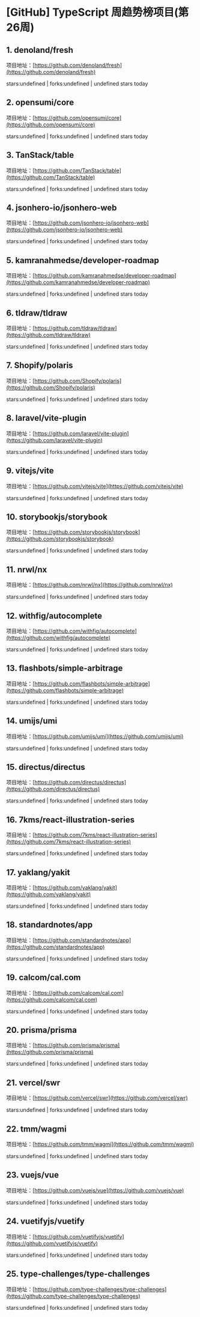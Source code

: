 # [GitHub] TypeScript 周趋势榜项目(第26周)

## 1. denoland/fresh 

项目地址：[https://github.com/denoland/fresh](https://github.com/denoland/fresh)

stars:undefined | forks:undefined | undefined stars today 



## 2. opensumi/core 

项目地址：[https://github.com/opensumi/core](https://github.com/opensumi/core)

stars:undefined | forks:undefined | undefined stars today 



## 3. TanStack/table 

项目地址：[https://github.com/TanStack/table](https://github.com/TanStack/table)

stars:undefined | forks:undefined | undefined stars today 



## 4. jsonhero-io/jsonhero-web 

项目地址：[https://github.com/jsonhero-io/jsonhero-web](https://github.com/jsonhero-io/jsonhero-web)

stars:undefined | forks:undefined | undefined stars today 



## 5. kamranahmedse/developer-roadmap 

项目地址：[https://github.com/kamranahmedse/developer-roadmap](https://github.com/kamranahmedse/developer-roadmap)

stars:undefined | forks:undefined | undefined stars today 



## 6. tldraw/tldraw 

项目地址：[https://github.com/tldraw/tldraw](https://github.com/tldraw/tldraw)

stars:undefined | forks:undefined | undefined stars today 



## 7. Shopify/polaris 

项目地址：[https://github.com/Shopify/polaris](https://github.com/Shopify/polaris)

stars:undefined | forks:undefined | undefined stars today 



## 8. laravel/vite-plugin 

项目地址：[https://github.com/laravel/vite-plugin](https://github.com/laravel/vite-plugin)

stars:undefined | forks:undefined | undefined stars today 



## 9. vitejs/vite 

项目地址：[https://github.com/vitejs/vite](https://github.com/vitejs/vite)

stars:undefined | forks:undefined | undefined stars today 



## 10. storybookjs/storybook 

项目地址：[https://github.com/storybookjs/storybook](https://github.com/storybookjs/storybook)

stars:undefined | forks:undefined | undefined stars today 



## 11. nrwl/nx 

项目地址：[https://github.com/nrwl/nx](https://github.com/nrwl/nx)

stars:undefined | forks:undefined | undefined stars today 



## 12. withfig/autocomplete 

项目地址：[https://github.com/withfig/autocomplete](https://github.com/withfig/autocomplete)

stars:undefined | forks:undefined | undefined stars today 



## 13. flashbots/simple-arbitrage 

项目地址：[https://github.com/flashbots/simple-arbitrage](https://github.com/flashbots/simple-arbitrage)

stars:undefined | forks:undefined | undefined stars today 



## 14. umijs/umi 

项目地址：[https://github.com/umijs/umi](https://github.com/umijs/umi)

stars:undefined | forks:undefined | undefined stars today 



## 15. directus/directus 

项目地址：[https://github.com/directus/directus](https://github.com/directus/directus)

stars:undefined | forks:undefined | undefined stars today 



## 16. 7kms/react-illustration-series 

项目地址：[https://github.com/7kms/react-illustration-series](https://github.com/7kms/react-illustration-series)

stars:undefined | forks:undefined | undefined stars today 



## 17. yaklang/yakit 

项目地址：[https://github.com/yaklang/yakit](https://github.com/yaklang/yakit)

stars:undefined | forks:undefined | undefined stars today 



## 18. standardnotes/app 

项目地址：[https://github.com/standardnotes/app](https://github.com/standardnotes/app)

stars:undefined | forks:undefined | undefined stars today 



## 19. calcom/cal.com 

项目地址：[https://github.com/calcom/cal.com](https://github.com/calcom/cal.com)

stars:undefined | forks:undefined | undefined stars today 



## 20. prisma/prisma 

项目地址：[https://github.com/prisma/prisma](https://github.com/prisma/prisma)

stars:undefined | forks:undefined | undefined stars today 



## 21. vercel/swr 

项目地址：[https://github.com/vercel/swr](https://github.com/vercel/swr)

stars:undefined | forks:undefined | undefined stars today 



## 22. tmm/wagmi 

项目地址：[https://github.com/tmm/wagmi](https://github.com/tmm/wagmi)

stars:undefined | forks:undefined | undefined stars today 



## 23. vuejs/vue 

项目地址：[https://github.com/vuejs/vue](https://github.com/vuejs/vue)

stars:undefined | forks:undefined | undefined stars today 



## 24. vuetifyjs/vuetify 

项目地址：[https://github.com/vuetifyjs/vuetify](https://github.com/vuetifyjs/vuetify)

stars:undefined | forks:undefined | undefined stars today 



## 25. type-challenges/type-challenges 

项目地址：[https://github.com/type-challenges/type-challenges](https://github.com/type-challenges/type-challenges)

stars:undefined | forks:undefined | undefined stars today 




